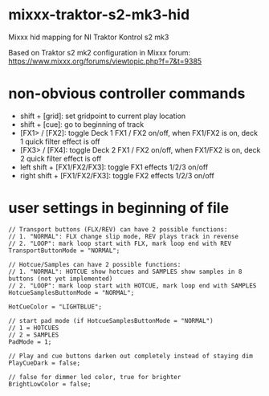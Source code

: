 # mixxx-traktor-s2-mk3-hid
Mixxx hid mapping for NI Traktor Kontrol s2 mk3

Based on Traktor s2 mk2 configuration in Mixxx forum: https://www.mixxx.org/forums/viewtopic.php?f=7&t=9385

# non-obvious controller commands

- shift + [grid]: set gridpoint to current play location
- shift + [cue]: go to beginning of track
- [FX1> / [FX2]: toggle Deck 1 FX1 / FX2 on/off, when FX1/FX2 is on, deck 1 quick filter effect is off
- [FX3> / [FX4]: toggle Deck 2 FX1 / FX2 on/off, when FX1/FX2 is on, deck 2 quick filter effect is off
- left shift + [FX1/FX2/FX3]: toggle FX1 effects 1/2/3 on/off
- right shift + [FX1/FX2/FX3]: toggle FX2 effects 1/2/3 on/off


# user settings in beginning of file

```
// Transport buttons (FLX/REV) can have 2 possible functions:
// 1. "NORMAL": FLX change slip mode, REV plays track in revense
// 2. "LOOP": mark loop start with FLX, mark loop end with REV
TransportButtonMode = "NORMAL";

// Hotcue/Samples can have 2 possible functions:
// 1. "NORMAL": HOTCUE show hotcues and SAMPLES show samples in 8 buttons (not yet implemented)
// 2. "LOOP": mark loop start with HOTCUE, mark loop end with SAMPLES
HotcueSamplesButtonMode = "NORMAL";

HotCueColor = "LIGHTBLUE";

// start pad mode (if HotcueSamplesButtonMode = "NORMAL")
// 1 = HOTCUES
// 2 = SAMPLES
PadMode = 1;

// Play and cue buttons darken out completely instead of staying dim
PlayCueDark = false;

// false for dimmer led color, true for brighter
BrightLowColor = false;
```
